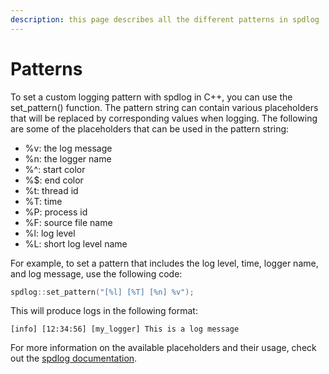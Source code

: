 ```yaml
---
description: this page describes all the different patterns in spdlog
---
```


# Patterns

To set a custom logging pattern with spdlog in C++, you can use the set\_pattern() function. The pattern string can contain various placeholders that will be replaced by corresponding values when logging. The following are some of the placeholders that can be used in the pattern string:

* %v: the log message
* %n: the logger name
* %^: start color
* %$: end color
* %t: thread id
* %T: time
* %P: process id
* %F: source file name
* %l: log level
* %L: short log level name

For example, to set a pattern that includes the log level, time, logger name, and log message, use the following code:

```cpp
spdlog::set_pattern("[%l] [%T] [%n] %v");
```

This will produce logs in the following format:

```log
[info] [12:34:56] [my_logger] This is a log message
```

For more information on the available placeholders and their usage, check out the [spdlog documentation](https://github.com/gabime/spdlog#pattern-flags).
